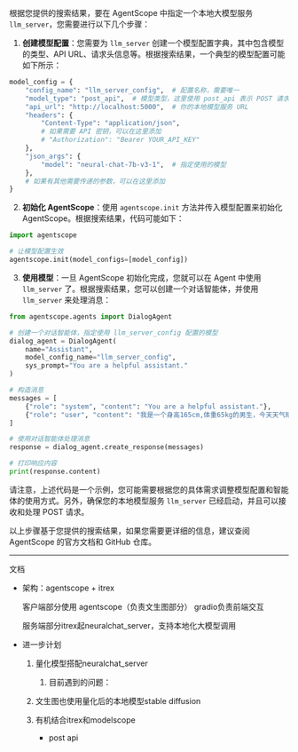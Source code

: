 根据您提供的搜索结果，要在 AgentScope 中指定一个本地大模型服务 `llm_server`，您需要进行以下几个步骤：

1. **创建模型配置**：您需要为 `llm_server` 创建一个模型配置字典，其中包含模型的类型、API URL、请求头信息等。根据搜索结果，一个典型的模型配置可能如下所示：

```python
model_config = {
    "config_name": "llm_server_config",  # 配置名称，需要唯一
    "model_type": "post_api",  # 模型类型，这里使用 post_api 表示 POST 请求的 API
    "api_url": "http://localhost:5000",  # 你的本地模型服务 URL
    "headers": {
        "Content-Type": "application/json",
        # 如果需要 API 密钥，可以在这里添加
        # "Authorization": "Bearer YOUR_API_KEY"
    },
    "json_args": {
        "model": "neural-chat-7b-v3-1",  # 指定使用的模型
    },
    # 如果有其他需要传递的参数，可以在这里添加
}
```

2. **初始化 AgentScope**：使用 `agentscope.init` 方法并传入模型配置来初始化 AgentScope。根据搜索结果，代码可能如下：

```python
import agentscope

# 让模型配置生效
agentscope.init(model_configs=[model_config])
```

3. **使用模型**：一旦 AgentScope 初始化完成，您就可以在 Agent 中使用 `llm_server` 了。根据搜索结果，您可以创建一个对话智能体，并使用 `llm_server` 来处理消息：

```python
from agentscope.agents import DialogAgent

# 创建一个对话智能体，指定使用 llm_server_config 配置的模型
dialog_agent = DialogAgent(
    name="Assistant",
    model_config_name="llm_server_config",
    sys_prompt="You are a helpful assistant."
)

# 构造消息
messages = [
    {"role": "system", "content": "You are a helpful assistant."},
    {"role": "user", "content": "我是一个身高165cm,体重65kg的男生，今天天气晴朗，气温23摄氏度，我要去户外运动，请为我推荐今天的穿搭"}
]

# 使用对话智能体处理消息
response = dialog_agent.create_response(messages)

# 打印响应内容
print(response.content)
```

请注意，上述代码是一个示例，您可能需要根据您的具体需求调整模型配置和智能体的使用方式。另外，确保您的本地模型服务 `llm_server` 已经启动，并且可以接收和处理 POST 请求。

以上步骤基于您提供的搜索结果，如果您需要更详细的信息，建议查阅 AgentScope 的官方文档和 GitHub 仓库。



---

文档

- 架构：agentscope + itrex

  客户端部分使用 agentscope（负责文生图部分） gradio负责前端交互

  服务端部分itrex起neuralchat_server，支持本地化大模型调用

- 进一步计划

  1. 量化模型搭配neuralchat_server
     1. 目前遇到的问题：
  2. 文生图也使用量化后的本地模型stable diffusion

  3. 有机结合itrex和modelscope
     - post api

  





